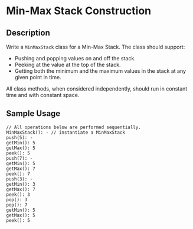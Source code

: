 # Min-Max Stack Construction

## Description
Write a `MinMaxStack` class for a Min-Max Stack. The class should support:
- Pushing and popping values on and off the stack.
- Peeking at the value at the top of the stack.
- Getting both the minimum and the maximum values in the stack at any given point in time.

All class methods, when considered independently, should run in constant time and with constant space.

## Sample Usage
```
// All operations below are performed sequentially.
MinMaxStack(): - // instantiate a MinMaxStack
push(5): -
getMin(): 5
getMax(): 5
peek(): 5
push(7): -
getMin(): 5
getMax(): 7
peek(): 7
push(3): -
getMin(): 3
getMax(): 7
peek(): 3
pop(): 3
pop(): 7
getMin(): 5
getMax(): 5
peek(): 5
```
